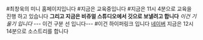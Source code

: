 #최창욱의 미니 홈페이지입니다
#지금은 교육중입니다
#지금은 11시 4분으로 교육을 진행 하고 있습니다
**그리고 지금은 비쥬얼 스튜디오에서 깃으로 보낼려고 합니다**
*이건 기울기 입니다*
--- 이건 구분 선 입니다---
#이건 하이퍼링크 입니다
[네이버](http://naver.com)
지금은 12시 14분으로 소스트리를 합니다